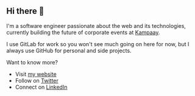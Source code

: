 ## Hi there 👋

I'm a software engineer passionate about the web and its technologies, currently building the future of corporate events at [Kampaay](https://www.kampaay.com).

I use GitLab for work so you won't see much going on here for now, but I always use GitHub for personal and side projects.

Want to know more?

- Visit [my website](https://smnl.dev)
- Follow on [Twitter](https://x.com/stmonolo)
- Connect on [LinkedIn](https://www.linkedin.com/in/stemon/)
